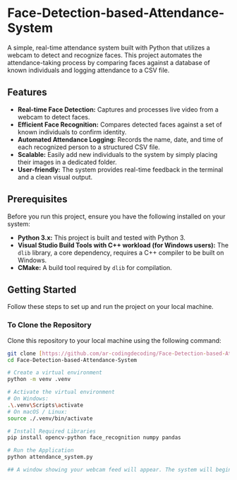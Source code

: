 # Face-Detection-based-Attendance-System

A simple, real-time attendance system built with Python that utilizes a webcam to detect and recognize faces. This project automates the attendance-taking process by comparing faces against a database of known individuals and logging attendance to a CSV file.

## Features

- **Real-time Face Detection:** Captures and processes live video from a webcam to detect faces.
- **Efficient Face Recognition:** Compares detected faces against a set of known individuals to confirm identity.
- **Automated Attendance Logging:** Records the name, date, and time of each recognized person to a structured CSV file.
- **Scalable:** Easily add new individuals to the system by simply placing their images in a dedicated folder.
- **User-friendly:** The system provides real-time feedback in the terminal and a clean visual output.

## Prerequisites

Before you run this project, ensure you have the following installed on your system:

- **Python 3.x:** This project is built and tested with Python 3.
- **Visual Studio Build Tools with C++ workload (for Windows users):** The `dlib` library, a core dependency, requires a C++ compiler to be built on Windows.
- **CMake:** A build tool required by `dlib` for compilation.

## Getting Started

Follow these steps to set up and run the project on your local machine.

### To Clone the Repository

Clone this repository to your local machine using the following command:

```bash
git clone [https://github.com/ar-codingdecoding/Face-Detection-based-Attendance-System.git](https://github.com/ar-codingdecoding/Face-Detection-based-Attendance-System.git)
cd Face-Detection-based-Attendance-System

# Create a virtual environment
python -m venv .venv

# Activate the virtual environment
# On Windows:
.\.venv\Scripts\activate
# On macOS / Linux:
source ./.venv/bin/activate

# Install Required Libraries
pip install opencv-python face_recognition numpy pandas

# Run the Application
python attendance_system.py

## A window showing your webcam feed will appear. The system will begin detecting and recognizing faces. To stop the program and save the attendance data, press the q key. A CSV file named attendance_YYYY-MM-DD.csv will be created in your project folder.
